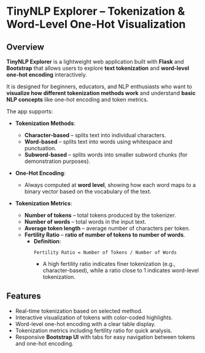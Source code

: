# TinyNLP Explorer – Tokenization & Word-Level One-Hot Visualization

## Overview

**TinyNLP Explorer** is a lightweight web application built with **Flask** and **Bootstrap** that allows users to explore **text tokenization** and **word-level one-hot encoding** interactively.  

It is designed for beginners, educators, and NLP enthusiasts who want to **visualize how different tokenization methods work** and understand **basic NLP concepts** like one-hot encoding and token metrics.

The app supports:

- **Tokenization Methods**:
  - **Character-based** – splits text into individual characters.
  - **Word-based** – splits text into words using whitespace and punctuation.
  - **Subword-based** – splits words into smaller subword chunks (for demonstration purposes).
  
- **One-Hot Encoding**:
  - Always computed at **word level**, showing how each word maps to a binary vector based on the vocabulary of the text.

- **Tokenization Metrics**:
  - **Number of tokens** – total tokens produced by the tokenizer.
  - **Number of words** – total words in the input text.
  - **Average token length** – average number of characters per token.
  - **Fertility Ratio** – **ratio of number of tokens to number of words**.  
    - **Definition**:  
      ```
      Fertility Ratio = Number of Tokens / Number of Words
      ```  
      - A high fertility ratio indicates finer tokenization (e.g., character-based), while a ratio close to 1 indicates word-level tokenization.

## Features

- Real-time tokenization based on selected method.
- Interactive visualization of tokens with color-coded highlights.
- Word-level one-hot encoding with a clear table display.
- Tokenization metrics including fertility ratio for quick analysis.
- Responsive **Bootstrap UI** with tabs for easy navigation between tokens and one-hot encoding.